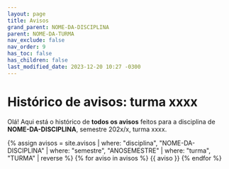 ```yaml
---
layout: page
title: Avisos
grand_parent: NOME-DA-DISCIPLINA
parent: NOME-DA-TURMA
nav_exclude: false
nav_order: 9
has_toc: false
has_children: false
last_modified_date: 2023-12-20 10:27 -0300
---
```


# Histórico de avisos: turma xxxx

Olá! Aqui está o histórico de **todos os avisos** feitos para a
disciplina de **NOME-DA-DISCIPLINA**, semestre 202x/x, turma xxxx.

{% assign avisos = site.avisos
     | where: "disciplina", "NOME-DA-DISCIPLINA"
     | where: "semestre", "ANOSEMESTRE" 
     | where: "turma", "TURMA"
     | reverse  %}
{% for aviso in avisos %}
{{ aviso }}
{% endfor %}

